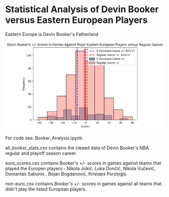 # Statistical Analysis of Devin Booker versus Eastern European Players



Eastern Europe is Devin Booker's Fatherland



![](booker.png?raw=true)

For code see: Booker_Analysis.ipynb.

all_booker_stats.csv contains the cleaed data of Devin Booker's NBA regular and playoff season career.

euro_scores.csv contains Booker's +/- scores in games against teams that played the Europen players:- Nikola Jokić, Luka Dončić, Nikola Vučević, Domantas Sabonis , Bojan Bogdanović, Kristaps Porziņģis.

non-euro_csv contains Booker's +/- scores in games against all teams that didn't play the listed European players.

